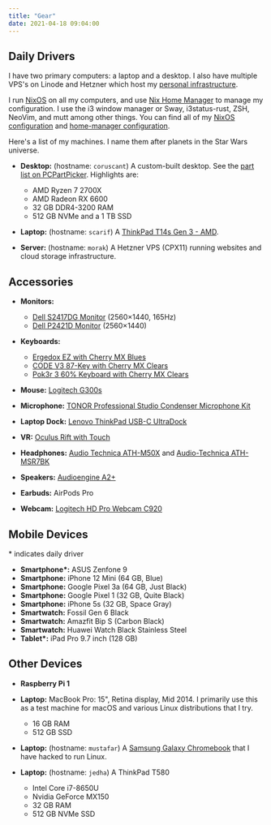 ```yaml
---
title: "Gear"
date: 2021-04-18 09:04:00
---
```


## Daily Drivers

I have two primary computers: a laptop and a desktop. I also have multiple VPS's
on Linode and Hetzner which host my [personal
infrastructure](https://github.com/sumnerevans/nixos-configuration).

I run [NixOS](https://nixos.org/) on all my computers, and use [Nix Home
Manager](https://nix-community.github.io/home-manager/) to manage my
configuration. I use the i3 window manager or Sway, i3status-rust, ZSH, NeoVim,
and mutt among other things. You can find all of my [NixOS
configuration](https://github.com/sumnerevans/nixos-configuration) and [home-manager configuration](https://github.com/sumnerevans/home-manager-configuration).

Here's a list of my machines. I name them after planets in the Star Wars
universe.

- **Desktop:** (hostname: `coruscant`) A custom-built desktop. See the [part
  list on PCPartPicker][partlist]. Highlights are:

  - AMD Ryzen 7 2700X
  - AMD Radeon RX 6600
  - 32 GB DDR4-3200 RAM
  - 512 GB NVMe and a 1 TB SSD

- **Laptop:** (hostname: `scarif`) A
  [ThinkPad T14s Gen 3 - AMD](https://www.lenovo.com/us/en/p/laptops/thinkpad/thinkpadt/thinkpad-t14s-gen-3-(14-inch-amd)/21cq000gus).

- **Server:** (hostname: `morak`) A Hetzner VPS (CPX11) running websites and
  cloud storage infrastructure.

## Accessories

- **Monitors:**

  - [Dell S2417DG Monitor][dells2417dg] (2560×1440, 165Hz)
  - [Dell P2421D Monitor][dellp2421d] (2560×1440)

- **Keyboards:**

  - [Ergedox EZ with Cherry MX Blues][ergodox-ez]
  - [CODE V3 87-Key with Cherry MX Clears][code]
  - [Pok3r 3 60% Keyboard with Cherry MX Clears][pok3r3]

- **Mouse:** [Logitech G300s][g300s]

- **Microphone:** [TONOR Professional Studio Condenser Microphone Kit][tonormic]

- **Laptop Dock:** [Lenovo ThinkPad USB-C UltraDock][ultradock]

- **VR:** [Oculus Rift with Touch][oculus]

- **Headphones:** [Audio Technica ATH-M50X][ath-m50x] and [Audio-Technica
  ATH-MSR7BK][ath-msr7bk]

- **Speakers:** [Audioengine A2+][audioengine-a2plus]

- **Earbuds:** AirPods Pro

- **Webcam:** [Logitech HD Pro Webcam C920][logitech]

## Mobile Devices

\* indicates daily driver

- **Smartphone\*:** ASUS Zenfone 9
- **Smartphone:** iPhone 12 Mini (64 GB, Blue)
- **Smartphone:** Google Pixel 3a (64 GB, Just Black)
- **Smartphone:** Google Pixel 1 (32 GB, Quite Black)
- **Smartphone:** iPhone 5s (32 GB, Space Gray)
- **Smartwatch:** Fossil Gen 6 Black
- **Smartwatch:** Amazfit Bip S (Carbon Black)
- **Smartwatch:** Huawei Watch Black Stainless Steel
- **Tablet\*:** iPad Pro 9.7 inch (128 GB)

## Other Devices

- **Raspberry Pi 1**
- **Laptop:** MacBook Pro: 15", Retina display, Mid 2014. I primarily use this
  as a test machine for macOS and various Linux distributions that I try.

  - 16 GB RAM
  - 512 GB SSD

- **Laptop:** (hostname: `mustafar`) A [Samsung Galaxy
  Chromebook][samsung-galaxy-chromebook] that I have hacked to run Linux.

- **Laptop:** (hostname: `jedha`) A ThinkPad T580

  - Intel Core i7-8650U
  - Nvidia GeForce MX150
  - 32 GB RAM
  - 512 GB NVMe SSD

[partlist]: https://pcpartpicker.com/user/sumner/saved/#view=Lxc9Jx
[samsung-galaxy-chromebook]: https://www.samsung.com/us/computing/chromebooks/12-14/galaxy-chromebook--256gb-storage--8gb-ram---fiesta-red-xe930qca-k01us/
[dells2417dg]: https://www.amazon.com/dp/B01IOO4SGK
[dellu2412m]: https://www.amazon.com/dp/B07D1JCZL2
[dellp2421d]: https://www.amazon.com/dp/B086SCHQJK
[ergodox-ez]: https://ergodox-ez.com/
[code]: https://www.amazon.com/dp/B07MP1PV5B
[pok3r3]: https://www.amazon.com/dp/B00OFM6F80
[g300s]: https://www.amazon.com/dp/B00RH6R7C4
[tonormic]: https://www.amazon.com/dp/B01KHMUQ2M
[oculus]: https://www.amazon.com/dp/B073X8N1YW
[ultradock]: https://www.amazon.com/dp/B01N9RW2A3
[ath-m50x]: https://www.amazon.com/dp/B076BXN5MD
[ath-msr7bk]: https://www.amazon.com/dp/B00PEU9CFA
[audioengine-a2plus]: https://www.amazon.com/dp/B010OIVSDA
[pixelbuds]: https://store.google.com/product/google_pixel_buds
[logitech]: https://www.amazon.com/dp/B006JH8T3S
[cablematters]: https://www.amazon.com/dp/B083JKDNRJ
